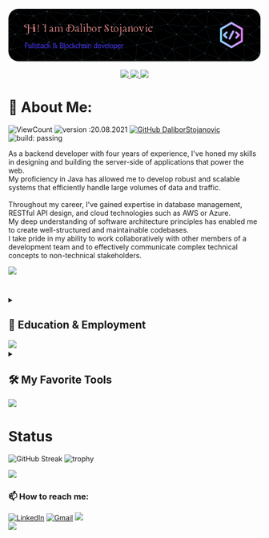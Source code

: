[![bg][banner]][website]

<p id="socialIcons" align="center">
    <a href="https://linkedin.com/in/milblue789" alt="LinkedIn">
        <img src="https://img.shields.io/badge/-LinkedIn-blue?style=flat-square&logo=linkedin" />
    </a>
    <a href="https://hackerrank.com/milblue789" alt="HackerRank">
        <img src="https://img.shields.io/badge/-HackerRank-3a424f?style=flat-square&logo=hackerrank" />
    </a>
    <a href="https://stackoverflow.com/users/13870209/milblue789" alt="StackOverflow">
        <img src="https://img.shields.io/badge/-StackOverflow-FE7A16?style=flat-square&logo=stack-overflow&logoColor=white" />
    </a>
</p>

# 💫 About Me:

<!-- ![](https://komarev.com/ghpvc/?username=DaliborStojanovic&color=447ff7&label=Visitor+count) -->

![ViewCount](https://views.whatilearened.today/views/github/DaliborStojanovic/views.svg)
![version :20.08.2021](https://img.shields.io/badge/version-20.08.2021-informational)
[![GitHub DaliborStojanovic](https://img.shields.io/github/followers/DaliborStojanovic?label=follow&style=social)](https://github.com/DaliborStojanovic)
![build: passing](https://img.shields.io/badge/build-passing-success)

As a backend developer with four years of experience, I've honed my skills in designing and building the server-side of applications that power the web. <br>My proficiency in Java has allowed me to develop robust and scalable systems that efficiently handle large volumes of data and traffic.<br><br>Throughout my career, I've gained expertise in database management, RESTful API design, and cloud technologies such as AWS or Azure.<br>My deep understanding of software architecture principles has enabled me to create well-structured and maintainable codebases.<br>I take pride in my ability to work collaboratively with other members of a development team and to effectively communicate complex technical concepts to non-technical stakeholders.<br>

<img src="https://user-images.githubusercontent.com/73097560/115834477-dbab4500-a447-11eb-908a-139a6edaec5c.gif">

# 
<details> 
  <summary><h2>🎑 Education & Employment</h2></summary>

  <h3>📕 Education</h3>
  <table>
  <tr>
    <th>Course</th>
    <th>School/University</th>
    <th>Year of Passing</th>
    <th>Score</th>
  </tr>
  <tr>
    <td>B.E. in Computer Engineering</td>
    <td><a href="https://mu.ac.in/">Mumbai University</a></td>
    <td>2022</td>
    <td>8.76 CGPA (Current)</td>
  </tr>
  <tr>
    <td>Higher Secondary Certification</td>
    <td><a href="http://vvhs.edu.in/">Vasant Vihar High School & Junior College</a></td>
    <td>2018</td>
    <td>78.77%</td>
  </tr>
  <tr>
    <td>Secondary School Certification</td>
    <td><a href="https://kaveri.edu.in/khsg/">Dr Kalmadi Shamarao High School</a></td>
    <td>2016</td>
    <td>87%</td>
  </tr>
 </table>

 <h3>🏧 Employment</h3>
 <table>
  <tr>
    <th>Course</th>
    <th>School/University</th>
    <th>Year of Passing</th>
    <th>Score</th>
  </tr>
  <tr>
    <td>B.E. in Computer Engineering</td>
    <td><a href="https://mu.ac.in/">Mumbai University</a></td>
    <td>2022</td>
    <td>8.76 CGPA (Current)</td>
  </tr>
  <tr>
    <td>Higher Secondary Certification</td>
    <td><a href="http://vvhs.edu.in/">Vasant Vihar High School & Junior College</a></td>
    <td>2018</td>
    <td>78.77%</td>
  </tr>
  <tr>
    <td>Secondary School Certification</td>
    <td><a href="https://kaveri.edu.in/khsg/">Dr Kalmadi Shamarao High School</a></td>
    <td>2016</td>
    <td>87%</td>
  </tr>
 </table>

</details>

<img src="https://user-images.githubusercontent.com/73097560/115834477-dbab4500-a447-11eb-908a-139a6edaec5c.gif">

<details> 
  <summary><h2>🛠️ My Favorite Tools</h2></summary>
    
  <h3>👨‍💻 Programming and Markup Languages</h3>
  <p>
      ![JavaScript](https://img.shields.io/badge/-JavaScript-000?&logo=JavaScript)
      ![TypeScript](https://img.shields.io/badge/-TypeScript-000?&logo=TypeScript)
      ![Java](https://img.shields.io/badge/Java-000?style=flat&logo=CoffeeScript)
      ![Kotlin](https://img.shields.io/badge/Kotlin-000?style=flat&logo=Kotlin&logoColor=white)
      ![Python](https://img.shields.io/badge/-Python-000?&logo=Python)
      ![C](https://img.shields.io/badge/-C-000?&logo=C)
      ![C++](https://img.shields.io/badge/-C++-000?&logo=c%2b%2b)
      ![Go](https://img.shields.io/badge/-Go-000?&logo=go)
      ![PHP](https://img.shields.io/badge/-PHP-000?&logo=php)
      ![Swift](https://img.shields.io/badge/-Swift-000?&logo=Swift)
      ![Dart](https://img.shields.io/badge/-Dart-000?&logo=Dart)
      ![Markdown](https://img.shields.io/badge/-Markdown-000?style=flat&logo=markdown)
      ![Assembly](https://img.shields.io/badge/-Assembly-000?&logo=asm-hex)
      ![Bash](https://img.shields.io/badge/-Bash-000?&logo=gnu-bash)
  </p>
  
  <h3>🌐 Web Development</h3>
  <p>
      ![React](https://img.shields.io/badge/-React-000?&logo=React)
      ![Vue.js](https://img.shields.io/badge/-Vue-000?&logo=vue.js)
      ![Node.js](https://img.shields.io/badge/-Node.js-000?&logo=node.js)
      ![Express.js](https://img.shields.io/badge/-Express.js-000?&logo=express)
      ![Next.js](https://img.shields.io/badge/-Next.js-000?style=flat&logo=next.js)
      ![Nestjs](https://img.shields.io/badge/-NestJS-000?style=flat&logo=nestjs)
      ![HTML](https://img.shields.io/badge/-HTML-000?style=flat&logo=HTML5)
      ![CSS](https://img.shields.io/badge/-CSS-000?style=flat&logo=CSS3)
      ![SCSS](https://img.shields.io/badge/-SCSS-000?style=flat&logo=Sass)
      ![Wordpress](https://img.shields.io/badge/Wordpress-000?style=flat&logo=wordpress)
  </p>
  
  <h3>🛢 DataBase & Cloud Hosting </h3>
  <p>
      ![MongoDB](https://img.shields.io/badge/-MongoDB-000?style=flat&logo=mongodb)
      ![MySQL](https://img.shields.io/badge/-MYSQL-000?&logo=MySQL)
      ![Redis](https://img.shields.io/badge/-Redis-000?&logo=Redis)
      ![PostgreSQL](https://img.shields.io/badge/-PostgreSQL-000?&logo=postgresql)
      ![SQLite](https://img.shields.io/badge/-SQLite-000?&logo=sqlite)
      ![GrqphQL](https://img.shields.io/badge/-GrqphQL-000?&logo=grqphql)
      ![Prisma](https://img.shields.io/badge/-Prisma-000?&logo=prisma)
      ![Oracle](https://img.shields.io/badge/-Oracle-000?&logo=oracle)
      ![GitHub Pages](https://img.shields.io/badge/-GitHub%20Pages-000?&logo=github)
      ![Vercel](https://img.shields.io/badge/-Vercel-000?&logo=vercel)
  </p>
  
  <h3>🧰 Frameworks & Libraries</h3>
  <p>
    ![Bootstrap](https://img.shields.io/badge/-Bootstrap-000?style=flat&logo=bootstrap)
    ![Flask](https://img.shields.io/badge/-Flask-000?style=flat&logo=flask)
    ![Flutter](https://img.shields.io/badge/-Flutter-000?style=flat&logo=flutter)
    ![DJango](https://img.shields.io/badge/-DJango-000?style=flat&logo=django)
    ![Laravel](https://img.shields.io/badge/-Laravel-000?style=flat&logo=laravel)
    ![Firebase](https://img.shields.io/badge/-Firebase-000?style=flat&logo=firebase)
    ![Electron](https://img.shields.io/badge/-Electron-000?style=flat&logo=electron)
    ![JUnit](https://img.shields.io/badge/-JUnit-000?style=flat&logo=check-circle)
    ![Material Design](https://img.shields.io/badge/-Material%20Design-000?style=flat&logo=material-design)
  </p>
  
  <h3>👨‍🔧 IDE & Tools</h3>
  <p>
      ![Visual Studio Code](https://img.shields.io/badge/-Visual%20Studio%20Code-000?style=flat&logo=visual-studio-code)
      ![Vim](https://img.shields.io/badge/Vim-000?style=flat&logo=vim)
      ![Jira](https://img.shields.io/badge/Jira-000?style=flat&logo=Jira)
      ![Sublime](https://img.shields.io/badge/SublimeText-000?style=flat&logo=sublime-text)
      ![Pycharm](https://img.shields.io/badge/Pycharm-000?style=flat&logo=pycharm)
      ![Jupyter](https://img.shields.io/badge/Jupyter-000?style=flat&logo=jupyter)
      ![Postman](https://img.shields.io/badge/Postman-000?style=flat&logo=postman)
      ![Figma](https://img.shields.io/badge/Figma-000?style=flat&logo=figma)
  </p>
  
  <h3>🔧 Version Control</h3>
  <p>
      ![Git](https://img.shields.io/badge/-Git-000?style=flat&logo=git)
      ![GitHub](https://img.shields.io/badge/-GitHub-000?style=flat&logo=github)
  </p>
  
  <h3>🎡 Technologies</h3>
  <p>
      ![AWS](https://img.shields.io/badge/-AWS-000?&logo=Amazon-AWS)
      ![Docker](https://img.shields.io/badge/-Docker-000?&logo=Docker)
      ![Kubernetes](https://img.shields.io/badge/-Kubernetes-000?&logo=Kubernetes)
      ![Linux](https://img.shields.io/badge/-Linux-000?&logo=Linux)
      ![Spring](https://img.shields.io/badge/-Spring-000?&logo=Spring)
      ![PyTorch](https://img.shields.io/badge/-PyTorch-000?&logo=PyTorch)
      ![TensorFlow](https://img.shields.io/badge/-TensorFlow-000?&logo=TensorFlow)
  </p>
</details> 

<img src="https://user-images.githubusercontent.com/73097560/115834477-dbab4500-a447-11eb-908a-139a6edaec5c.gif">

# Status

![GitHub Streak](https://github-readme-streak-stats.herokuapp.com/?user=DaliborStojanovic&theme=algolia)
![trophy](https://github-profile-trophy.vercel.app/?username=DaliborStojanovic&theme=dracula&no-frame=true&margin-w=15&margin-h=15)

<img src="https://user-images.githubusercontent.com/73097560/115834477-dbab4500-a447-11eb-908a-139a6edaec5c.gif">

### 📫 How to reach me:

<div>
<a href="https://www.linkedin.com/in/milblue789/"><img alt="LinkedIn" src="https://img.shields.io/badge/linkedin%20-%230077B5.svg?&style=flat&logo=linkedin&logoColor=white"/></a>
<a href="mailto:milblue789@gmail.com"><img alt="Gmail" src="https://img.shields.io/badge/Gmail-D14836?style=flat&logo=gmail&logoColor=white" /></a>
<a href="https://instagram.com/milblue789"><img src="https://img.shields.io/badge/-Instagram_-E4405F?style=flat&logo=Instagram&logoColor=white"/></a>
<div>

<img src="https://user-images.githubusercontent.com/73097560/115834477-dbab4500-a447-11eb-908a-139a6edaec5c.gif">

[banner]: https://raw.githubusercontent.com/DaliborStojanovic/DaliborStojanovic/master/asset/github-header-image.png
[website]: https://ahsankhan.me
[github]: https://github.com/ahsankhan26
[linkedin]: https://linkedin.com/in/ahsankhan26
[hackerrank]: https://hackerrank.com/ahsankhan26
[instagram]: https://instagram.com/ahsankhan26
[stackoverflow]: https://stackoverflow.com/users/13870209/ahsan-khan
